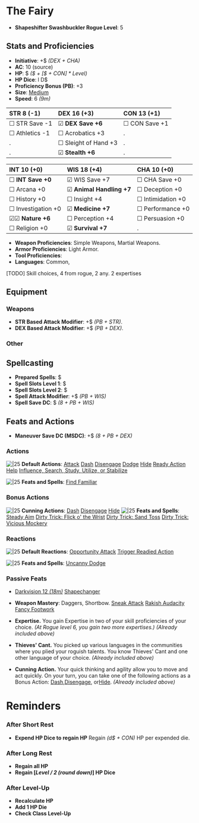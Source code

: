 
# The Fairy
- **Shapeshifter Swashbuckler Rogue Level**: 5
## Stats and Proficiencies
- **Initiative**: +$ *(DEX + CHA)*
- **AC**: 10 (source)
- **HP**: $ *($ + [$ + CON] * Level)*
- **HP Dice**: l D$
- **Proficiency Bonus (PB)**: +3
- **Size**: [Medium](game_rules.md#advanced-rules#creature-sizes)
- **Speed**: 6 *(9m)*

| STR 8 (-1)         | DEX 16 (+3)          | CON 13 (+1)       |
| :----------------- | :------------------- | :---------------- |
| ☐ STR Save -1      | ☑ **DEX Save +6**    | ☐ CON Save +1     |
| ☐ Athletics -1     | ☐ Acrobatics +3      | .                 |
| .                  | ☐ Sleight of Hand +3 | .                 |
| .                  | ☑ **Stealth +6**     | .                 |


| INT 10 (+0)        | WIS 18 (+4)              | CHA 10 (+0)        |
| :----------------- | :----------------------- | :----------------- |
| ☐ **INT Save +0**  | ☑ WIS Save +7            | ☐ CHA Save +0      |
| ☐ Arcana +0        | ☑ **Animal Handling +7** | ☐ Deception +0     |
| ☐ History +0       | ☐ Insight +4             | ☐ Intimidation +0  |
| ☐ Investigation +0 | ☑ **Medicine +7**        | ☐ Performance +0   |
| ☑☑ **Nature +6**   | ☐ Perception +4          | ☐ Persuasion +0    |
| ☐ Religion +0      | ☑ **Survival +7**        | .                  |

- **Weapon Proficiencies**: Simple Weapons, Martial Weapons.
- **Armor Proficiencies**: Light Armor.
- **Tool Proficiencies**: 
- **Languages**: Common, 


[TODO] Skill choices, 4 from rogue, 2 any. 
2 expertises


## Equipment
### Weapons
- **STR Based Attack Modifier**: +$ *(PB + STR)*.
- **DEX Based Attack Modifier**: +$ *(PB + DEX)*.
### Other


## Spellcasting
- **Prepared Spells**: $
- **Spell Slots Level 1**: $
- **Spell Slots Level 2**: $
- **Spell Attack Modifier**: +$ *(PB + WIS)*
- **Spell Save DC**: $ *(8 + PB + WIS)* 

## Feats and Actions
- **Maneuver Save DC (MSDC)**: +$ *(8 + PB + DEX)*

### Actions
![\|25](https://bg3.wiki/w/images/f/f2/Action_Icon.png) **Default Actions**: 
  [Attack](game_rules.md#turn-based-play#attack)
  [Dash](game_rules.md#turn-based-play#dash)
  [Disengage](game_rules.md#turn-based-play#disengage)
  [Dodge](game_rules.md#turn-based-play#dodge)
  [Hide](game_rules.md#turn-based-play#hide)
  [Ready Action](game_rules.md#turn-based-play#ready-action)
  [Help](game_rules.md#turn-based-play#help)
  [Influence, Search, Study, Utilize, or Stabilize](game_rules.md#turn-based-play#influence-search-study-utilize-or-stabilize)

![\|25](https://bg3.wiki/w/images/f/f2/Action_Icon.png) **Feats and Spells**: 
  [Find Familiar](vault/spells.md#find-familiar)
### Bonus Actions
![\|25](https://bg3.wiki/w/images/c/c9/Bonus_Action_Icon.png) **Cunning Actions**:
  [Dash](game_rules.md#turn-based-play#dash)
  [Disengage](game_rules.md#turn-based-play#disengage)
  [Hide](game_rules.md#turn-based-play#hide)
![\|25](https://bg3.wiki/w/images/c/c9/Bonus_Action_Icon.png) **Feats and Spells**:
  [Steady Aim](vault/feats.md#steady-aim)
  [Dirty Trick: Flick o' the Wrist](vault/feats.md#dirty-trick-flick-o-the-wrist)
  [Dirty Trick: Sand Toss](vault/feats.md#dirty-trick-sand-toss)
  [Dirty Trick: Vicious Mockery](vault/feats.md#dirty-trick-vicious-mockery)

### Reactions
![\|25](https://bg3.wiki/w/images/c/c1/Reaction_Icon.png) **Default Reactions**: 
  [Opportunity Attack](game_rules.md#turn-based-play#opportunity-attack)
  [Trigger Readied Action](game_rules.md#turn-based-play#trigger-readied-action)

![\|25](https://bg3.wiki/w/images/c/c1/Reaction_Icon.png) **Feats and Spells**: 
  [Uncanny Dodge](vault/feats.md#uncanny-dodge)

### Passive Feats
- [Darkvision 12 *(18m)*](./../game_rules.md#advanced-rules#darkvision)
  [Shapechanger](vault/feats.md#shapechanger-custom)
- **Weapon Mastery**: Daggers, Shortbow.
  [Sneak Attack](./../feats.md#sneak-attack)
  [Rakish Audacity](vault/feats.md#rakish-audacity)
  [Fancy Footwork](vault/feats.md#fancy-footwork)

- **Expertise.** You gain Expertise in two of your skill proficiencies of your choice. *(At Rogue level 6, you gain two more expertises.)* *(Already included above)*
- **Thieves' Cant.** You picked up various languages in the communities where you plied your roguish talents. You know Thieves' Cant and one other language of your choice. *(Already included above)*
- **Cunning Action.** Your quick thinking and agility allow you to move and act quickly. On your turn, you can take one of the following actions as a Bonus Action: [Dash](game_rules.md#turn-based-play#dash),[Disengage](game_rules.md#turn-based-play#disengage), or[Hide](game_rules.md#turn-based-play#hide). *(Already included above)*

# Reminders
### After Short Rest
- **Expend HP Dice to regain HP**
  Regain *(d$ + CON)* HP per expended die.

### After Long Rest
- **Regain all HP**
- **Regain [*Level / 2 (round down)*] HP Dice**

### After Level-Up
- **Recalculate HP**
- **Add 1 HP Die**
- **Check Class Level-Up**
